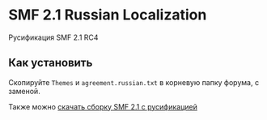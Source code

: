 # SMF 2.1 Russian Localization
Русификация SMF 2.1 RC4

## Как установить
Скопируйте `Themes` и `agreement.russian.txt` в корневую папку форума, с заменой.

Также можно [скачать сборку SMF 2.1 с русификацией](https://dragomano.ru/articles/smf-2-1-russian)
